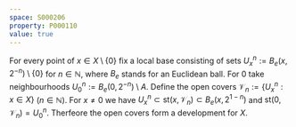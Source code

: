 ```yaml
---
space: S000206
property: P000110
value: true
---
```


For every point of $x\in X\setminus\{0\}$ fix a local base consisting of sets $U^n_x:= B_e(x,2^{-n})\setminus\{0\}$ for $n\in\mathbb N$, where $B_e$ stands for an Euclidean ball. For $0$ take neighbourhoods $U^n_0:=B_e(0,2^{-n})\setminus A$.
Define the open covers $\mathscr V_n:=\{U_x^n:x\in X\}$ ($n\in\mathbb N$).
For $x\neq 0$ we have $U_x^n\subset \mathrm{st}(x,\mathscr V_n)\subset B_e(x,2^{1-n})$ and $\mathrm{st}(0,\mathscr V_n)=U^n_0$. Therfeore the open covers form a development for $X$.
